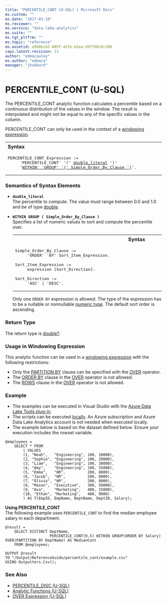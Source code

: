 ```yaml
---
title: "PERCENTILE_CONT (U-SQL) | Microsoft Docs"
ms.custom: ""
ms.date: "2017-03-10"
ms.reviewer: ""
ms.service: "data-lake-analytics"
ms.suite: ""
ms.tgt_pltfrm: ""
ms.topic: "reference"
ms.assetid: e9b0ec62-085f-43fe-b2ea-d97f90c8c390
caps.latest.revision: 13
author: "edmacauley"
ms.author: "edmaca"
manager: "jhubbard"
---
```

# PERCENTILE_CONT (U-SQL)
The PERCENTILE_CONT analytic function calculates a percentile based on a continuous distribution of the values in the window. The result is interpolated and might not be equal to any of the specific values in the column.  

PERCENTILE_CONT can only be used in the context of a [windowing expression](over-expression-u-sql.md). 

<table><th align="left">Syntax</th><tr><td><pre>
PERCENTILE_CONT_Expression :=                                                                            
     'PERCENTILE_CONT' '(' <a href="#dbl_lit">double_literal</a> ')'
     '<a href="#wg_soc">WITHIN' 'GROUP' '(' Simple_Order_By_Clause ')</a>'.
</pre></td></tr></table>
   
### Semantics of Syntax Elements 
* <a name="dbl_lit"></a>**`double_literal`**     
The percentile to compute. The value must range between 0.0 and 1.0 and be of type [double](numeric-types-and-literals.md). 

* <a name="wg_soc"></a>**`WITHIN GROUP ( Simple_Order_By_Clause )`**  
  Specifies a list of numeric values to sort and compute the percentile over.  

  <table><th>Syntax</th><tr><td><pre>
  Simple_Order_By_Clause :=                                                                           
       'ORDER' 'BY' Sort_Item_Expression.<br />
  Sort_Item_Expression :=     
       expression [Sort_Direction].<br />
  Sort_Direction :=
       'ASC' | 'DESC'.
  </pre></td></tr></table>

  Only one `ORDER BY` expression is allowed. The type of the expression has to be a nullable or nonnullable [numeric type](numeric-types-and-literals.md). The default sort order is ascending. 

### Return Type 
The return type is [double?](numeric-types-and-literals.md). 

### Usage in Windowing Expression 
This analytic function can be used in a [windowing expression](over-expression-u-sql.md) with the following restrictions: 
* Only the [PARTITION BY](over-expression-u-sql.md#OPBC) clause can be specified with the [OVER](over-expression-u-sql.md) operator. 
* The [ORDER BY](over-expression-u-sql.md#OBC) clause in the [OVER](over-expression-u-sql.md) operator is not allowed. 
* The [ROWS](over-expression-u-sql.md#row_cla) clause in the [OVER](over-expression-u-sql.md) operator is not allowed. 

### Example
- The examples can be executed in Visual Studio with the [Azure Data Lake Tools plug-in](https://www.microsoft.com/download/details.aspx?id=49504).  
- The scripts can be executed [locally](https://docs.microsoft.com/azure/data-lake-analytics/data-lake-analytics-data-lake-tools-get-started#run-u-sql-locally).  An Azure subscription and Azure Data Lake Analytics account is not needed when executed locally.
- The example below is based on the dataset defined below.  Ensure your execution includes the rowset variable.
```
@employees = 
    SELECT * FROM 
        ( VALUES
        (1, "Noah",   "Engineering", 100, 10000),
        (2, "Sophia", "Engineering", 100, 20000),
        (3, "Liam",   "Engineering", 100, 30000),
        (4, "Amy",    "Engineering", 100, 35000),
        (5, "Emma",   "HR",          200, 8000),
        (6, "Jacob",  "HR",          200, 8000),
        (7, "Olivia", "HR",          200, 8000),
        (8, "Mason",  "Executive",   300, 50000),
        (9, "Ava",    "Marketing",   400, 15000),
        (10, "Ethan", "Marketing",   400, 9000) 
        ) AS T(EmpID, EmpName, DeptName, DeptID, Salary);
```

**Using PERCENTILE_CONT**   
The following example uses `PERCENTILE_CONT` to find the median employee salary in each department.
```
@result =
    SELECT DISTINCT DeptName,
                    PERCENTILE_CONT(0.5) WITHIN GROUP(ORDER BY Salary) OVER(PARTITION BY DeptName) AS MedianCont
    FROM @employees;

OUTPUT @result
TO "/Output/ReferenceGuide/percentile_cont/example.csv"
USING Outputters.Csv();
```

### See Also 
* [PERCENTILE_DISC (U-SQL)](percentile-disc-u-sql.md)
* [Analytic Functions (U-SQL)](analytic-functions-u-sql.md)  
* [OVER Expression (U-SQL)](over-expression-u-sql.md) 
